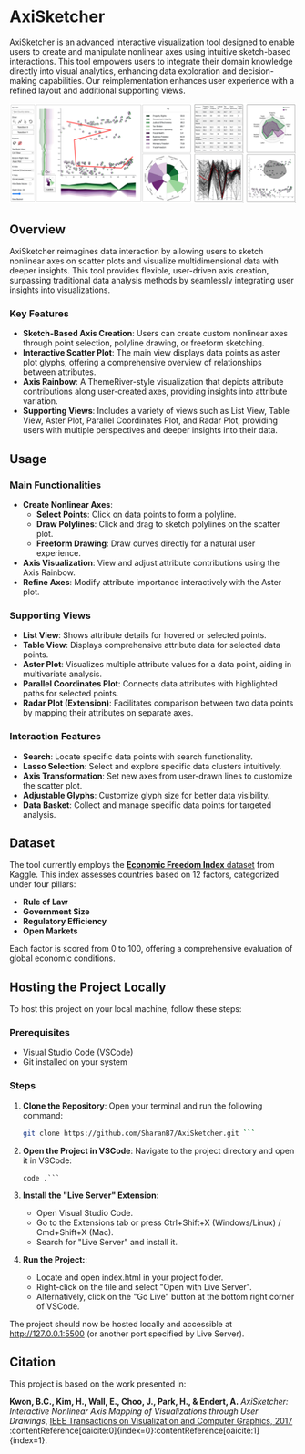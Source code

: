 # AxiSketcher

AxiSketcher is an advanced interactive visualization tool designed to enable users to create and manipulate nonlinear axes using intuitive sketch-based interactions. This tool empowers users to integrate their domain knowledge directly into visual analytics, enhancing data exploration and decision-making capabilities. Our reimplementation enhances user experience with a refined layout and additional supporting views.

![AxiSketcher Interface](assets/axisketcher-interface.png)

## Overview

AxiSketcher reimagines data interaction by allowing users to sketch nonlinear axes on scatter plots and visualize multidimensional data with deeper insights. This tool provides flexible, user-driven axis creation, surpassing traditional data analysis methods by seamlessly integrating user insights into visualizations.

### Key Features

- **Sketch-Based Axis Creation**: Users can create custom nonlinear axes through point selection, polyline drawing, or freeform sketching.
- **Interactive Scatter Plot**: The main view displays data points as aster plot glyphs, offering a comprehensive overview of relationships between attributes.
- **Axis Rainbow**: A ThemeRiver-style visualization that depicts attribute contributions along user-created axes, providing insights into attribute variation.
- **Supporting Views**: Includes a variety of views such as List View, Table View, Aster Plot, Parallel Coordinates Plot, and Radar Plot, providing users with multiple perspectives and deeper insights into their data.

## Usage

### Main Functionalities

- **Create Nonlinear Axes**:
  - **Select Points**: Click on data points to form a polyline.
  - **Draw Polylines**: Click and drag to sketch polylines on the scatter plot.
  - **Freeform Drawing**: Draw curves directly for a natural user experience.
- **Axis Visualization**: View and adjust attribute contributions using the Axis Rainbow.
- **Refine Axes**: Modify attribute importance interactively with the Aster plot.

### Supporting Views

- **List View**: Shows attribute details for hovered or selected points.
- **Table View**: Displays comprehensive attribute data for selected data points.
- **Aster Plot**: Visualizes multiple attribute values for a data point, aiding in multivariate analysis.
- **Parallel Coordinates Plot**: Connects data attributes with highlighted paths for selected points.
- **Radar Plot (Extension)**: Facilitates comparison between two data points by mapping their attributes on separate axes.

### Interaction Features

- **Search**: Locate specific data points with search functionality.
- **Lasso Selection**: Select and explore specific data clusters intuitively.
- **Axis Transformation**: Set new axes from user-drawn lines to customize the scatter plot.
- **Adjustable Glyphs**: Customize glyph size for better data visibility.
- **Data Basket**: Collect and manage specific data points for targeted analysis.

## Dataset

The tool currently employs the [**Economic Freedom Index** dataset](https://www.kaggle.com/datasets/lewisduncan93/the-economic-freedom-index) from Kaggle. This index assesses countries based on 12 factors, categorized under four pillars:

- **Rule of Law**
- **Government Size**
- **Regulatory Efficiency**
- **Open Markets**

Each factor is scored from 0 to 100, offering a comprehensive evaluation of global economic conditions.

## Hosting the Project Locally

To host this project on your local machine, follow these steps:

### Prerequisites
- Visual Studio Code (VSCode)
- Git installed on your system

### Steps

1. **Clone the Repository**:
   Open your terminal and run the following command:
   ```bash
   git clone https://github.com/SharanB7/AxiSketcher.git ```

2. **Open the Project in VSCode**:
   Navigate to the project directory and open it in VSCode:
   ```cd AxiSketcher
   code .```

3. **Install the "Live Server" Extension**:
   - Open Visual Studio Code.
   - Go to the Extensions tab or press Ctrl+Shift+X (Windows/Linux) / Cmd+Shift+X (Mac).
   - Search for "Live Server" and install it.

4. **Run the Project:**:
   - Locate and open index.html in your project folder.
   - Right-click on the file and select "Open with Live Server".
   - Alternatively, click on the "Go Live" button at the bottom right corner of VSCode.

The project should now be hosted locally and accessible at http://127.0.0.1:5500 (or another port specified by Live Server).

## Citation

This project is based on the work presented in:

**Kwon, B.C., Kim, H., Wall, E., Choo, J., Park, H., & Endert, A.** *AxiSketcher: Interactive Nonlinear Axis Mapping of Visualizations through User Drawings*, [IEEE Transactions on Visualization and Computer Graphics, 2017](https://cav-lab.github.io/media/papers/AxiSketcherVAST16.pdf) :contentReference[oaicite:0]{index=0}&#8203;:contentReference[oaicite:1]{index=1}.